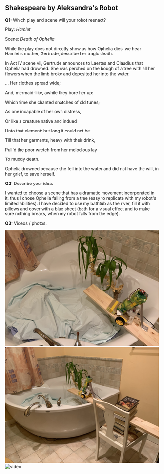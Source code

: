 ## Shakespeare by Aleksandra's Robot

**Q1:** Which play and scene will your robot reenact?

Play: *Hamlet*

Scene: *Death of Ophelia*


While the play does not directly show us how Ophelia dies, we hear Hamlet's mother, Gertrude, describe her tragic death.

In Act IV scene vii, Gertrude announces to Laertes and Claudius that Ophelia had drowned. She was perched on the bough of a tree with all her flowers when the limb broke and deposited her into the water. 



... Her clothes spread wide;

And, mermaid-like, awhile they bore her up:

Which time she chanted snatches of old tunes;

As one incapable of her own distress,

Or like a creature native and indued

Unto that element: but long it could not be

Till that her garments, heavy with their drink,

Pull'd the poor wretch from her melodious lay

To muddy death.



Ophelia drowned because she fell into the water and did not have the will, in her grief,  to save herself. 

**Q2:** Describe your idea.

I wanted to choose a scene that has a dramatic movement incorporated in it, thus I chose Ophelia falling from a tree (easy to replicate with my robot's limited abilities). 
I have decided to use my bathtub as the river, fill it with pillows and cover with a blue sheet (both for a visual effect and to make sure nothing breaks, when my robot falls from the edge).

**Q3:** Videos / photos.

![ophelia closeup](/media/ophelia-closeup.JPG)
![ophelia river](/media/ophelia-river.JPG)
![video](https://youtu.be/xRX186J52GM)
